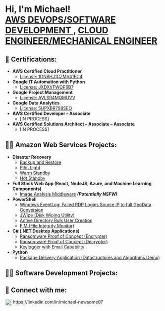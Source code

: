 <h1>Hi, I'm Michael! <br/><a href="https://github.com/joshmadakor1">AWS DEVOPS/SOFTWARE DEVELOPMENT </a>, <a href="www.linkedin.com/in/michael-newsome07">CLOUD ENGINEER/MECHANICAL ENGINEER</a>

<h2>🌱 Certifications:</h2>
  
- <b> AWS Certified Cloud Practitioner</b>
  - [License: 1DNBHJ1CZMV41FC4](https://www.credly.com/badges/ac82fe67-6fb9-40c4-9137-fdcafb058137/public_url)
- <b> Google IT Automation with Python</b>
  - [License: JXDXVFWQP6B7](https://www.coursera.org/account/accomplishments/specialization/certificate/JXDXVFWQP6B7) 
- <b> Google Project Management</b>
  - [License: AVLSR4MQMUVV](https://www.coursera.org/account/accomplishments/specialization/certificate/AVLSR4MQMUVV)
- <b>Google Data Analytics</b>
  - [License: 5UPXBR798SEQ](https://www.coursera.org/account/accomplishments/specialization/certificate/5UPXBR798SEQ)
- <b>AWS Certified Developer – Associate</b>
  - [IN PROCESS]
- <b>AWS Certified Solutions Architect – Associate – Associate</b>
  - [IN PROCESS]

<h2>👨‍💻 Amazon Web Services Projects:</h2>

- <b>Disaster Recovery</b>
  - [Backup and Restore](https://github.com/joshmadakor1/Algorithms-Practice)
  - [Pilot Light](https://github.com/joshmadakor1/Algorithms-Practice)
  - [Warm Standby](https://github.com/joshmadakor1/Algorithms-Practice)
  - [Hot Standby](https://github.com/joshmadakor1/Algorithms-Practice)
- <b>Full Stack Web App (React, NodeJS, Azure, and Machine Learning Components)</b>
  - [Image Analysis Middleware](https://github.com/joshmadakor1/4chan-Image-Analysis-Middleware-C964) <b><i>(Potentially NSFW)</b></i>
- <b>PowerShell</b>
  - [Windows EventLog: Failed RDP Logins Source IP to full GeoData Conversion](https://github.com/joshmadakor1/Sentinel-Lab)
  - [JWipe (Disk Wiping Utility)](https://github.com/joshmadakor1/Jwipe.PowerShell)
  - [Active Directory Bulk User Creation](https://github.com/joshmadakor1/AD_PS)
  - [FIM (File Integrity Monitor)](https://github.com/joshmadakor1/PowerShell-Integrity-FIM)
- <b>C# (.NET Desktop Applications)</b>
  - [Ransomware Proof of Concept (Encrypter)](https://github.com/joshmadakor1/EncrypterPOC)
  - [Ransomware Proof of Concept (Decrypter)](https://github.com/joshmadakor1/DecrypterPOC)
  - [Keylogger with Email Capability](https://github.com/joshmadakor1/Key-Logger-With-Email)
- <b>Python</b>
  - [Package Delivery Application (Datastructures and Algorithms Demo)](https://github.com/joshmadakor1/Package-Delivery-Pathfinding-Algorithm)
  
<h2>👨‍💻 Software Development Projects:</h2>
  
  
  
  
  
  

<h2> 🤳 Connect with me:</h2>
<img align="left" alt="MichaelNewsome | LinkedIn" width="22px" src="https://cdn.jsdelivr.net/npm/simple-icons@v3/icons/linkedin.svg" />
 https://linkedin.com/in/michael-newsome07


<!--
**mnewsome007/mnewsome007** is a ✨ _special_ ✨ repository because its `README.md` (this file) appears on your GitHub profile.

Here are some ideas to get you started:
53
​
54
- 🔭 I’m currently working on ...
55
- 🌱 I’m currently learning ...
56
- 💬 Ask me about ...
57
- 📫 How to reach me: mnewsome07@gmail.com
58
- 😄 Pronouns: He/Him
59
-->
